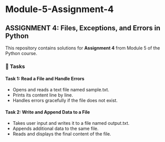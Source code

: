 # Module-5-Assignment-4

## ASSIGNMENT 4: Files, Exceptions, and Errors in Python

This repository contains solutions for **Assignment 4** from Module 5 of the Python course.

### 📌 Tasks

#### Task 1: Read a File and Handle Errors 
- Opens and reads a text file named sample.txt.
- Prints its content line by line.
- Handles errors gracefully if the file does not exist.

#### Task 2: Write and Append Data to a File
- Takes user input and writes it to a file named output.txt.
- Appends additional data to the same file.
- Reads and displays the final content of the file.



